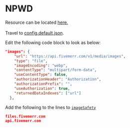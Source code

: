 # NPWD

Resource can be located [here.](https://github.com/project-error/npwd)\
\
Travel to [config.default.json](https://github.com/project-error/npwd/blob/master/config.default.json#L32).

Edit the following code block to look as below:

```json
"images": {
    "url": "https://api.fivemerr.com/v1/media/images",
    "type": "file",
    "imageEncoding": "webp",
    "contentType": "multipart/form-data",
    "useContentType": false,
    "authorizationHeader": "Authorization",
    "authorizationPrefix": "",
    "useAuthorization": true,
    "returnedDataIndexes": ["url"]
  },
```

Add the following to the lines to [`imageSafety`](https://github.com/project-error/npwd/blob/43fea82c1f838ad5e5e258fa9184fe43ffba571c/config.default.json#L43)

```json
files.fivemerr.com
api.fivemerr.com
```
